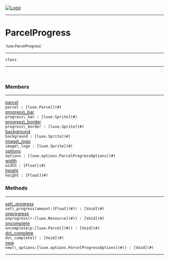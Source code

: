 
[![Logo](../../images/logo.png)](../../api/index.html)

---



<h1>ParcelProgress</h1>
<small>`luxe.ParcelProgress`</small>



---

`class`

---

&nbsp;
&nbsp;



<h3>Members</h3> <hr/><span class="member apipage">
                <a name="parcel"><a class="lift" href="#parcel">parcel</a></a><div class="clear"></div><code class="signature apipage">parcel : [luxe.Parcel](#)</code><br/></span>
            <span class="small_desc_flat"></span><span class="member apipage">
                <a name="progress_bar"><a class="lift" href="#progress_bar">progress\_bar</a></a><div class="clear"></div><code class="signature apipage">progress\_bar : [luxe.Sprite](#)</code><br/></span>
            <span class="small_desc_flat"></span><span class="member apipage">
                <a name="progress_border"><a class="lift" href="#progress_border">progress\_border</a></a><div class="clear"></div><code class="signature apipage">progress\_border : [luxe.Sprite](#)</code><br/></span>
            <span class="small_desc_flat"></span><span class="member apipage">
                <a name="background"><a class="lift" href="#background">background</a></a><div class="clear"></div><code class="signature apipage">background : [luxe.Sprite](#)</code><br/></span>
            <span class="small_desc_flat"></span><span class="member apipage">
                <a name="image_logo"><a class="lift" href="#image_logo">image\_logo</a></a><div class="clear"></div><code class="signature apipage">image\_logo : [luxe.Sprite](#)</code><br/></span>
            <span class="small_desc_flat"></span><span class="member apipage">
                <a name="options"><a class="lift" href="#options">options</a></a><div class="clear"></div><code class="signature apipage">options : [luxe.options.ParcelProgressOptions](#)</code><br/></span>
            <span class="small_desc_flat"></span><span class="member apipage">
                <a name="width"><a class="lift" href="#width">width</a></a><div class="clear"></div><code class="signature apipage">width : [Float](#)</code><br/></span>
            <span class="small_desc_flat"></span><span class="member apipage">
                <a name="height"><a class="lift" href="#height">height</a></a><div class="clear"></div><code class="signature apipage">height : [Float](#)</code><br/></span>
            <span class="small_desc_flat"></span>





<h3>Methods</h3> <hr/><span class="method apipage">
            <a name="set_progress"><a class="lift" href="#set_progress">set\_progress</a></a> <div class="clear"></div><code class="signature apipage">set\_progress(amount:[Float](#)<span></span>) : [Void](#)</code><br/><span class="small_desc_flat"></span>
        </span>
    <span class="method apipage">
            <a name="onprogress"><a class="lift" href="#onprogress">onprogress</a></a> <div class="clear"></div><code class="signature apipage">onprogress(r:[luxe.Resource](#)<span></span>) : [Void](#)</code><br/><span class="small_desc_flat"></span>
        </span>
    <span class="method apipage">
            <a name="oncomplete"><a class="lift" href="#oncomplete">oncomplete</a></a> <div class="clear"></div><code class="signature apipage">oncomplete(p:[luxe.Parcel](#)<span></span>) : [Void](#)</code><br/><span class="small_desc_flat"></span>
        </span>
    <span class="method apipage">
            <a name="do_complete"><a class="lift" href="#do_complete">do\_complete</a></a> <div class="clear"></div><code class="signature apipage">do\_complete() : [Void](#)</code><br/><span class="small_desc_flat"></span>
        </span>
    <span class="method apipage">
            <a name="new"><a class="lift" href="#new">new</a></a> <div class="clear"></div><code class="signature apipage">new(\_options:[luxe.options.ParcelProgressOptions](#)<span></span>) : [Void](#)</code><br/><span class="small_desc_flat"></span>
        </span>
    





---

&nbsp;
&nbsp;
&nbsp;
&nbsp;